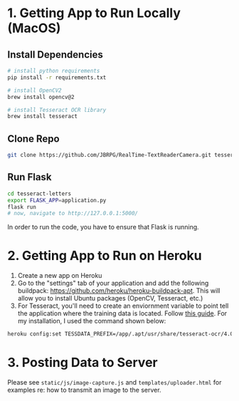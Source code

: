 # 1. Getting App to Run Locally (MacOS)

## Install Dependencies
```bash 
# install python requirements
pip install -r requirements.txt

# install OpenCV2
brew install opencv@2

# install Tesseract OCR library
brew install tesseract
```

## Clone Repo
```bash
git clone https://github.com/JBRPG/RealTime-TextReaderCamera.git tesseract-letters
```

## Run Flask
```bash
cd tesseract-letters
export FLASK_APP=application.py
flask run
# now, navigate to http://127.0.0.1:5000/
```

In order to run the code, you have to ensure that Flask is running.

# 2. Getting App to Run on Heroku
1. Create a new app on Heroku
2. Go to the "settings" tab of your application and add the following buildpack:
https://github.com/heroku/heroku-buildpack-apt. This will allow you to install Ubuntu packages (OpenCV, Tesseract, etc.)
3. For Tesseract, you'll need to create an enviornment variable to point tell the application where the training data is located. Follow [this guide](https://medium.com/@zamhuang/heroku-how-to-install-service-and-setup-environment-variable-use-tesseract-ocr-as-example-d7c708c4ba8d). For my installation, I used the command shown below:

```bash
heroku config:set TESSDATA_PREFIX=/app/.apt/usr/share/tesseract-ocr/4.00/tessdata
```


# 3. Posting Data to Server
Please see `static/js/image-capture.js` and `templates/uploader.html` for examples re: how to transmit an image to the server.
